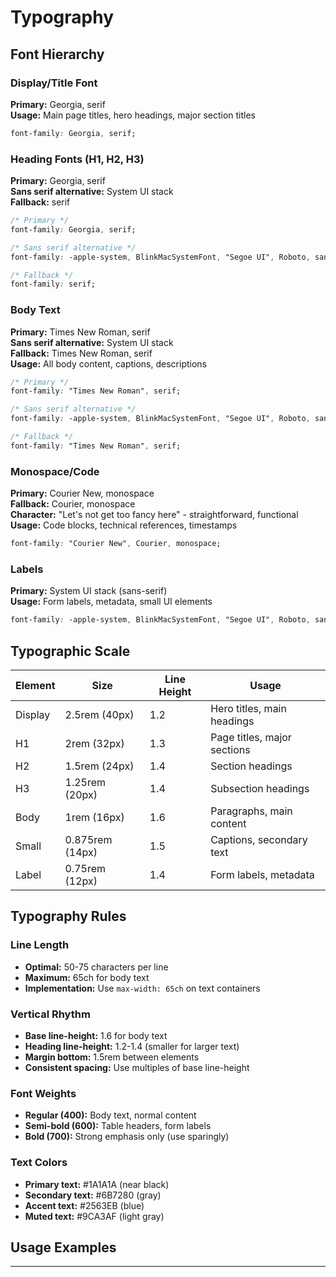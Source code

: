 # Typography

## Font Hierarchy

### Display/Title Font
**Primary:** Georgia, serif  
**Usage:** Main page titles, hero headings, major section titles

```css
font-family: Georgia, serif;
```

### Heading Fonts (H1, H2, H3)
**Primary:** Georgia, serif  
**Sans serif alternative:** System UI stack  
**Fallback:** serif  

```css
/* Primary */
font-family: Georgia, serif;

/* Sans serif alternative */
font-family: -apple-system, BlinkMacSystemFont, "Segoe UI", Roboto, sans-serif;

/* Fallback */
font-family: serif;
```

### Body Text
**Primary:** Times New Roman, serif  
**Sans serif alternative:** System UI stack  
**Fallback:** Times New Roman, serif  
**Usage:** All body content, captions, descriptions

```css
/* Primary */
font-family: "Times New Roman", serif;

/* Sans serif alternative */
font-family: -apple-system, BlinkMacSystemFont, "Segoe UI", Roboto, sans-serif;

/* Fallback */
font-family: "Times New Roman", serif;
```

### Monospace/Code
**Primary:** Courier New, monospace  
**Fallback:** Courier, monospace  
**Character:** "Let's not get too fancy here" - straightforward, functional  
**Usage:** Code blocks, technical references, timestamps

```css
font-family: "Courier New", Courier, monospace;
```

### Labels
**Primary:** System UI stack (sans-serif)  
**Usage:** Form labels, metadata, small UI elements  

```css
font-family: -apple-system, BlinkMacSystemFont, "Segoe UI", Roboto, sans-serif;
```

## Typographic Scale

| Element | Size | Line Height | Usage |
|---------|------|-------------|-------|
| Display | 2.5rem (40px) | 1.2 | Hero titles, main headings |
| H1 | 2rem (32px) | 1.3 | Page titles, major sections |
| H2 | 1.5rem (24px) | 1.4 | Section headings |
| H3 | 1.25rem (20px) | 1.4 | Subsection headings |
| Body | 1rem (16px) | 1.6 | Paragraphs, main content |
| Small | 0.875rem (14px) | 1.5 | Captions, secondary text |
| Label | 0.75rem (12px) | 1.4 | Form labels, metadata |

## Typography Rules

### Line Length
- **Optimal:** 50-75 characters per line
- **Maximum:** 65ch for body text
- **Implementation:** Use `max-width: 65ch` on text containers

### Vertical Rhythm
- **Base line-height:** 1.6 for body text
- **Heading line-height:** 1.2-1.4 (smaller for larger text)
- **Margin bottom:** 1.5rem between elements
- **Consistent spacing:** Use multiples of base line-height

### Font Weights
- **Regular (400):** Body text, normal content
- **Semi-bold (600):** Table headers, form labels
- **Bold (700):** Strong emphasis only (use sparingly)

### Text Colors
- **Primary text:** #1A1A1A (near black)
- **Secondary text:** #6B7280 (gray)
- **Accent text:** #2563EB (blue)
- **Muted text:** #9CA3AF (light gray)

## Usage Examples
---

